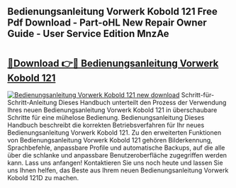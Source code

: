 ## Bedienungsanleitung Vorwerk Kobold 121 Free Pdf Download - Part-oHL New Repair Owner Guide - User Service Edition MnzAe

# <h2><a href="http://df3e9t.blite.top/?on=Bedienungsanleitung+Vorwerk+Kobold+121">🔗Download 👉🔴 Bedienungsanleitung Vorwerk Kobold 121</a></h2>

[![Bedienungsanleitung Vorwerk Kobold 121 new download](https://i.imgur.com/lujVjoI.png)](http://df3e9t.blite.top/?on=Bedienungsanleitung+Vorwerk+Kobold+121)
Schritt-für-Schritt-Anleitung Dieses Handbuch unterteilt den Prozess der Verwendung Ihres neuen Bedienungsanleitung Vorwerk Kobold 121 in überschaubare Schritte für eine mühelose Bedienung. Bedienungsanleitung Dieses Handbuch beschreibt die korrekten Betriebsverfahren für Ihr neues Bedienungsanleitung Vorwerk Kobold 121. Zu den erweiterten Funktionen von Bedienungsanleitung Vorwerk Kobold 121 gehören Bilderkennung, Sprachbefehle, anpassbare Profile und automatische Backups, auf die alle über die schlanke und anpassbare Benutzeroberfläche zugegriffen werden kann. Lass uns anfangen! Kontaktieren Sie uns noch heute und lassen Sie uns Ihnen helfen, das Beste aus Ihrem neuen Bedienungsanleitung Vorwerk Kobold 121D zu machen.
